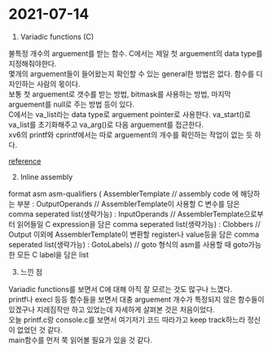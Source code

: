 # 2021-07-14
1. Variadic functions (C)  

불특정 개수의 arguement를 받는 함수. C에서는 제일 첫 arguement의 data type를 지정해줘야한다.  
몇개의 arguement들이 들어왔는지 확인할 수 있는 general한 방법은 없다. 함수를 디자인하는 사람의 몫이다.  
보통 첫 arguement로 갯수를 받는 방법, bitmask를 사용하는 방법, 마지막 arguement를 null로 주는 방법 등이 있다.  
C에서는 va_list라는 data type로 arguement pointer로 사용한다. va_start()로 va_list를 초기화해주고 va_arg()로 다음 arguement를 접근한다.  
xv6의 printf와 cprintf에서는 따로 arguement의 개수를 확인하는 작업이 없는 듯 하다.  

[reference](https://www.gnu.org/software/libc/manual/html_node/Variadic-Functions.html)

2. Inline assembly

format
asm asm-qualifiers ( AssemblerTemplate  // assembly code 에 해당하는 부분
                      : OutputOperands  // AssemblerTemplate이 사용할 C 변수를 담은 comma seperated list(생략가능)
                      : InputOperands   // AssemblerTemplate으로부터 읽어들일 C expression을 담은 comma seperated list(생략가능)
                      : Clobbers  // Output 이외에 AssemblerTemplate이 변환할 register나 value등을 담은 comma seperated list(생략가능)
                      : GotoLabels)  // goto 형식의 asm를 사용할 때 goto가능한 모든 C label을 담은 list

3. 느낀 점

Variadic functions를 보면서 C에 대해 아직 잘 모르는 것도 많구나 느꼈다.   
printf나 execl 등등 함수들을 보면서 대충 arguement 개수가 특정되지 않은 함수들이 있겠구나 지레짐작만 하고 있었는데 자세하게 살펴본 것은 처음이었다.  
오늘 printf.c랑 console.c를 보면서 여기저기 코드 따라가고 keep track하느라 정신이 없었던 것 같다.  
main함수를 먼저 쭉 읽어볼 필요가 있을 것 같다.
